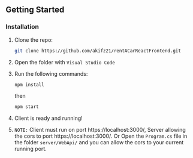 ## Getting Started

### Installation

1. Clone the repo:

   ```sh
   git clone https://github.com/akifz21/rentACarReactFrontend.git
   ```
2. Open the folder with `Visual Studio Code`
4. Run the following commands:

   ```sh
   npm install
   ```
   then
   
   ```sh
   npm start
   ```
6. Client is ready and running!
7. `NOTE:`
    Client must run on port https://localhost:3000/, Server allowing the cors to port https://localhost:3000/. Or Open the `Program.cs` file in the folder `server/WebApi/` and you can allow the cors to your current running port.